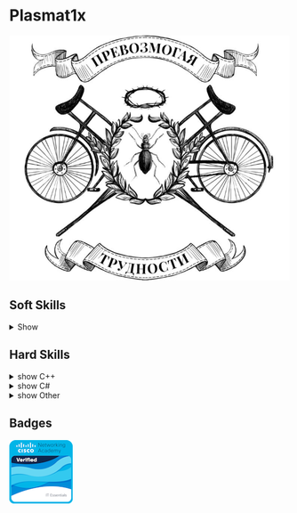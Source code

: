 # Plasmat1x

![banner](Media/banner.jpg)

## Soft Skills

<details>
  <summary>Show</summary>
  
* Общительный
* Не конфликтный
* Люблю дискуссии
* Пунктуален
* Консервативен

</details>

## Hard Skills

<details>
  <summary>show C++</summary>

* C++17
* SFML 2.5.1
* OpenGL 3.3+
* STL
* CMake
* Drear ImGui

</details>

<details>
    <summary>show C#</summary>

* .NET 7/8
* EntityFrameworkCore
* WPF
* WinForms
* ASP.NET Core
* Multithreading
* Asynchronus
* LINQ
* Sockets
* Identity
* Razorpages
* Blazor

</details>

<details>
    <summary>show Other</summary>

* UML
* SQL
* MSSQL
* JavaScript
* html
* css
* Godot(.NET)
* Git
* React
* Angular
* Unit-test (MSTest)

</details>


## Badges

[![cert_ico](Media/it-essentials.png)](https://www.credly.com/badges/5d6df47b-e8b6-41c7-bf06-330a3589ec6a/public_url)


